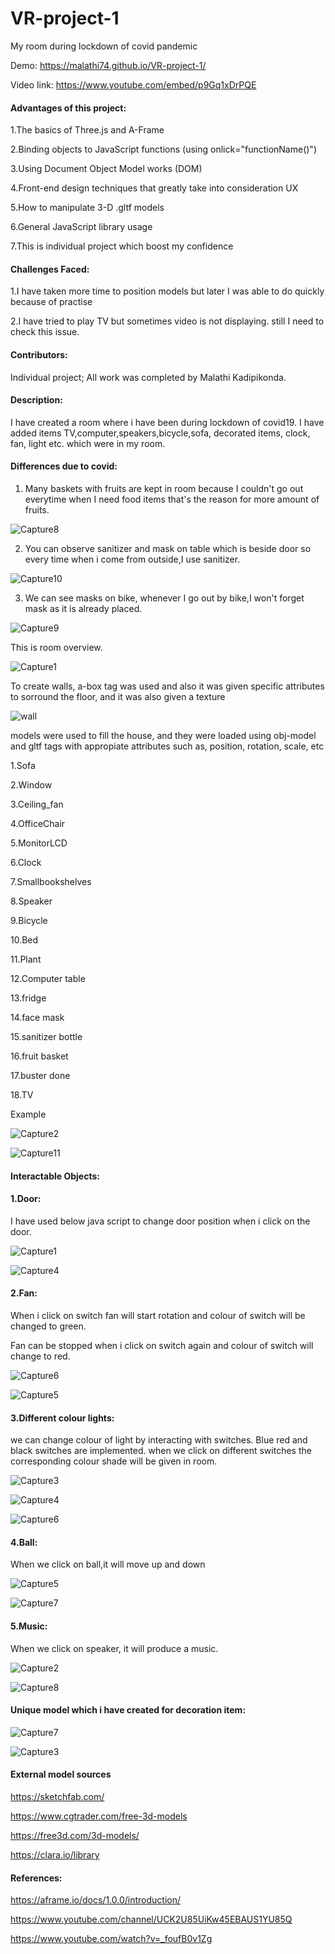 # VR-project-1

 My room during lockdown of covid pandemic
 
Demo: https://malathi74.github.io/VR-project-1/

Video link: https://www.youtube.com/embed/p9Gq1xDrPQE

#### Advantages of this project:

1.The basics of Three.js and A-Frame

2.Binding objects to JavaScript functions (using onlick="functionName()")

3.Using Document Object Model works (DOM)

4.Front-end design techniques that greatly take into consideration UX

5.How to manipulate 3-D .gltf models

6.General JavaScript library usage

7.This is individual project which boost my confidence 

#### Challenges Faced:

1.I have taken more time to position models but later I was able to do quickly because of practise

2.I have tried to play TV but sometimes video is not displaying. still I need to check this issue.


#### Contributors:

Individual project; All work was completed by Malathi Kadipikonda.

#### Description:

I have created a room where i have been during lockdown of covid19. I have added items TV,computer,speakers,bicycle,sofa, decorated items, clock, fan, light etc. which were in my room.

#### Differences due to covid:

1. Many baskets with fruits are kept in room because I couldn't go out everytime when I need food items that's the reason for more amount of fruits.

![Capture8](https://user-images.githubusercontent.com/72331508/95039821-73f20000-0697-11eb-93b8-7f67ecb542d6.PNG)

2. You can observe sanitizer and mask on table which is beside door so every time when i come from outside,I use sanitizer.

![Capture10](https://user-images.githubusercontent.com/72331508/95039802-689ed480-0697-11eb-8660-9f9943f08ab8.PNG)

3. We can see masks on bike, whenever I go out by bike,I won't forget mask as it is already placed.

![Capture9](https://user-images.githubusercontent.com/72331508/95039816-6e94b580-0697-11eb-8b3e-2933df7a74d8.PNG)

This is room overview.

![Capture1](https://user-images.githubusercontent.com/72331508/95030611-8576e000-0676-11eb-934e-7efbc2f389f5.PNG)

To create walls, a-box tag was used and also it was given specific attributes to sorround the floor, and it was also given a texture

![wall](https://user-images.githubusercontent.com/72331508/95030654-c40c9a80-0676-11eb-867b-8ee6e5aa0b8f.PNG)

models were used to fill the house, and they were loaded using obj-model and gltf tags with appropiate attributes such as, position, rotation, scale, etc

1.Sofa

2.Window

3.Ceiling_fan

4.OfficeChair 

5.MonitorLCD

6.Clock

7.Smallbookshelves

8.Speaker

9.Bicycle

10.Bed

11.Plant

12.Computer table

13.fridge

14.face mask

15.sanitizer bottle

16.fruit basket

17.buster done

18.TV

Example

![Capture2](https://user-images.githubusercontent.com/72331508/95031275-c244d600-067a-11eb-82fc-7584eee9903f.PNG)


![Capture11](https://user-images.githubusercontent.com/72331508/95040210-9fc1b580-0698-11eb-942b-7e5ee15ff840.PNG)


#### Interactable Objects:

#### 1.Door:

I have used below java script to change door position when i click on the door.

![Capture1](https://user-images.githubusercontent.com/72331508/95038113-02b04e00-0693-11eb-8155-c03358f7a585.PNG)

![Capture4](https://user-images.githubusercontent.com/72331508/95031585-6a0ed380-067c-11eb-8042-538cf85b508b.PNG)


#### 2.Fan:

When i click on switch fan will start rotation and colour of switch will be changed to green.

Fan can be stopped when i click on switch again and colour of switch will change to red.

![Capture6](https://user-images.githubusercontent.com/72331508/95038142-152a8780-0693-11eb-885f-78c0478ccf29.PNG)

![Capture5](https://user-images.githubusercontent.com/72331508/95031587-6da25a80-067c-11eb-987c-d1c4c3ed6456.PNG)


#### 3.Different colour lights:

we can change colour of light by interacting with switches. Blue red and black switches are implemented. when we click on different switches the corresponding colour shade will be given in room.

![Capture3](https://user-images.githubusercontent.com/72331508/95038128-0cd24c80-0693-11eb-83c0-d79985dabdea.PNG)

![Capture4](https://user-images.githubusercontent.com/72331508/95038133-0f34a680-0693-11eb-9c73-09ce6d423db8.PNG)

![Capture6](https://user-images.githubusercontent.com/72331508/95031589-7004b480-067c-11eb-9eac-005079d0878d.PNG)

#### 4.Ball:

When we click on ball,it will move up and down

![Capture5](https://user-images.githubusercontent.com/72331508/95038135-122f9700-0693-11eb-8238-035d2ee8e7b8.PNG)

![Capture7](https://user-images.githubusercontent.com/72331508/95031815-98d97980-067d-11eb-9230-99f4af10a248.PNG)


#### 5.Music:

When we click on speaker, it will produce a music.

![Capture2](https://user-images.githubusercontent.com/72331508/95038122-08a62f00-0693-11eb-826b-d36659b6c49b.PNG)

![Capture8](https://user-images.githubusercontent.com/72331508/95031817-9bd46a00-067d-11eb-8e5b-923f78f97029.PNG)

#### Unique model which i have created for decoration item:

![Capture7](https://user-images.githubusercontent.com/72331508/95038934-fc22d600-0694-11eb-9d89-3dcb5e4efb9f.PNG)

![Capture3](https://user-images.githubusercontent.com/72331508/95031583-6713e300-067c-11eb-907a-403d2cddc3e7.PNG)


#### External model sources

https://sketchfab.com/

https://www.cgtrader.com/free-3d-models

https://free3d.com/3d-models/

https://clara.io/library

#### References:

https://aframe.io/docs/1.0.0/introduction/

https://www.youtube.com/channel/UCK2U85UiKw45EBAUS1YU85Q

https://www.youtube.com/watch?v=_foufB0v1Zg
